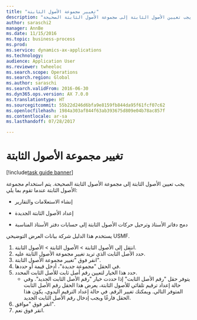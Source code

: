 ```yaml
--- 
title: "تغيير مجموعة الأصول الثابتة"
description: "يجب تعيين الأصول الثابتة إلى مجموعة الأصول الثابتة الصحيحة."
author: saraschi2
manager: AnnBe
ms.date: 11/15/2016
ms.topic: business-process
ms.prod: 
ms.service: dynamics-ax-applications
ms.technology: 
audience: Application User
ms.reviewer: twheeloc
ms.search.scope: Operations
ms.search.region: Global
ms.author: saraschi
ms.search.validFrom: 2016-06-30
ms.dyn365.ops.version: AX 7.0.0
ms.translationtype: HT
ms.sourcegitcommit: 55b22d246d6bfa9e8159fb844da95f61fcf07c62
ms.openlocfilehash: 1984a303af844f63ab393675d809e04b78ac857f
ms.contentlocale: ar-sa
ms.lasthandoff: 07/28/2017

---
```

# <a name="change-a-fixed-asset-group"></a>تغيير مجموعة الأصول الثابتة

[!include[task guide banner](../../includes/task-guide-banner.md)]

يجب تعيين الأصول الثابتة إلى مجموعة الأصول الثابتة الصحيحة. يتم استخدام مجموعة الأصول الثابتة عندما تقوم بما يلي:

 - إنشاء الاستعلامات والتقارير

 - إعداد الأصول الثابتة الجديدة

 - دمج دفاتر الأستاذ وترحيل حركات الأصول الثابتة إلى حسابات دفتر الأستاذ المناسبة

يستخدم هذا الدليل شركة بيانات العرض التوضيحي USMF.

1. انتقل إلى الأصول الثابتة > الأصول الثابتة > الأصول الثابتة.
2. حدد الأصل الثابت الذي تريد تغيير مجموعة الأصول الثابتة عليه.
3. انقر فوق "تغيير مجموعة الأصول الثابتة".
4. في الحقل "مجموعة جديدة"، أدخل قيمة أو حددها.
5. حدد هذا الخيار لتعيين رقم أصل ثابت للأصل الثابت المحدد.
    * يتوفر حقل "رقم الأصل الثابت" إذا حددت خيار "رقم الأصل الثابت الجديد".   وفي حالة إعداد ترقيم تلقائي للأصول الثابتة، يعرض هذا الحقل رقم الأصل الثابت المتوفر التالي. ويمكنك تغيير الرقم.   في حالة إعداد الترقيم اليدوي، يكون هذا الحقل فارغًا ويجب إدخال رقم الأصل الثابت الجديد.     
6. انقر فوق "موافق".
7. انقر فوق نعم.


